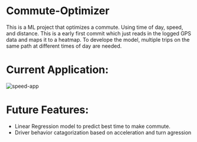 # Commute-Optimizer
This is a ML project that optimizes a commute. Using time of day, speed, and distance. This is a early first commit which just reads in the logged GPS data and maps it to a heatmap. To develope the model, multiple trips on the same path at different times of day are needed. 

# Current Application:

![speed-app](https://github.com/anatoly-rap/Commute-Optimizer/assets/102273751/e1635980-2882-4deb-9b03-c25f9c613dee)

# Future Features:
  - Linear Regression model to predict best time to make commute.
  - Driver behavior catagorization based on acceleration and turn agression

    
